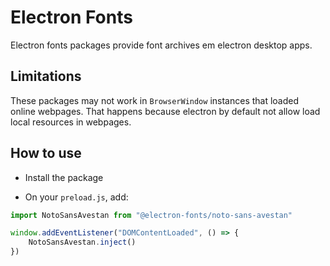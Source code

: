 # Electron Fonts

Electron fonts packages provide font archives em electron desktop apps.

## Limitations

These packages may not work in `BrowserWindow` instances that loaded online webpages. That happens because electron by default not allow load local resources in webpages.

## How to use

* Install the package

* On your `preload.js`, add:

```ts
import NotoSansAvestan from "@electron-fonts/noto-sans-avestan"

window.addEventListener("DOMContentLoaded", () => {
    NotoSansAvestan.inject()
})
```